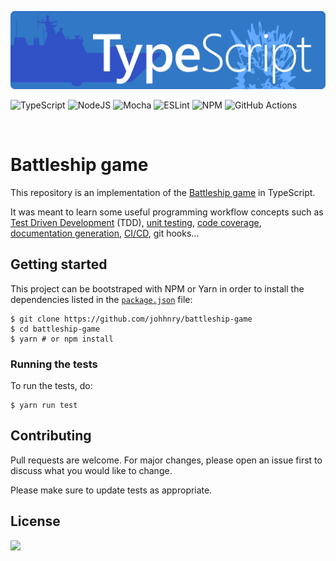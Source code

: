 <p align="center">
  <img src="assets/battleship_ts_logo.svg" style="zoom: 80%;" />
</p>

![TypeScript](https://img.shields.io/badge/typescript-%23007ACC.svg?style=for-the-badge&logo=typescript&logoColor=white) ![NodeJS](https://img.shields.io/badge/node.js-%2343853D.svg?style=for-the-badge&logo=node.js&logoColor=white) ![Mocha](https://img.shields.io/badge/-mocha-%238D6748?style=for-the-badge&logo=mocha&logoColor=white) ![ESLint](https://img.shields.io/badge/ESLint-4B3263?style=for-the-badge&logo=eslint&logoColor=white) ![NPM](https://img.shields.io/badge/NPM-%23000000.svg?style=for-the-badge&logo=npm&logoColor=white) ![GitHub  Actions](https://img.shields.io/badge/githubactions-%232671E5.svg?style=for-the-badge&logo=githubactions&logoColor=white)

<br>

# Battleship game

This repository is an implementation of the [Battleship game](<https://en.wikipedia.org/wiki/Battleship_(game)>) in TypeScript.

It was meant to learn some useful programming workflow concepts such as [Test Driven Development](https://en.wikipedia.org/wiki/Test-driven_development) (TDD), [unit testing](https://en.wikipedia.org/wiki/Unit_testing), [code coverage](https://en.wikipedia.org/wiki/Code_coverage), [documentation generation](https://en.wikipedia.org/wiki/Software_documentation), [CI/CD](https://en.wikipedia.org/wiki/Continuous_integration), git hooks...

## Getting started

This project can be bootstraped with NPM or Yarn in order to install the dependencies listed in the [`package.json`](package.json) file:

```shell
$ git clone https://github.com/johhnry/battleship-game
$ cd battleship-game
$ yarn # or npm install
```

### Running the tests

To run the tests, do:

```shell
$ yarn run test
```

## Contributing

Pull requests are welcome. For major changes, please open an issue first to discuss what you would like to change.

Please make sure to update tests as appropriate.

## License

![](https://camo.githubusercontent.com/3dbcfa4997505c80ef928681b291d33ecfac2dabf563eb742bb3e269a5af909c/68747470733a2f2f696d672e736869656c64732e696f2f6769746875622f6c6963656e73652f496c65726961796f2f6d61726b646f776e2d6261646765733f7374796c653d666f722d7468652d6261646765)
